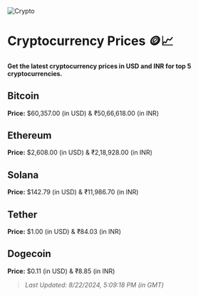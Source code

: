 
![Crypto](https://www.techguide.com.au/wp-content/uploads/2020/11/crypto3.jpeg)

# Cryptocurrency Prices 🪙📈

#### Get the latest cryptocurrency prices in USD and INR for top 5 cryptocurrencies.

## Bitcoin

**Price:** $60,357.00 (in USD) & ₹50,66,618.00 (in INR)

## Ethereum

**Price:** $2,608.00 (in USD) & ₹2,18,928.00 (in INR)

## Solana

**Price:** $142.79 (in USD) & ₹11,986.70 (in INR)

## Tether

**Price:** $1.00 (in USD) & ₹84.03 (in INR)

## Dogecoin

**Price:** $0.11 (in USD) & ₹8.85 (in INR)

> _Last Updated: 8/22/2024, 5:09:18 PM (in GMT)_

